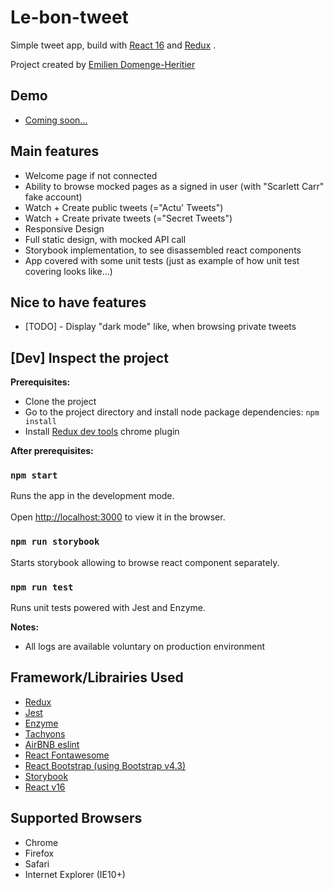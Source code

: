 
  
  
# Le-bon-tweet  
    
Simple tweet app, build with [React 16](https://reactjs.org/) and [Redux](https://github.com/reduxjs/redux) . 
  
Project created by [Emilien Domenge-Heritier](https://www.domenge.fr/)  
## Demo  
  
- [Coming soon...](https://www.domenge.fr/)   
   
  
## Main features  
  
 - Welcome page if not connected
 - Ability to browse mocked pages as a signed in user (with "Scarlett Carr" fake account)
 - Watch + Create public tweets (="Actu' Tweets")
 - Watch + Create private tweets (="Secret Tweets")
 - Responsive Design
 - Full static design, with mocked API call
 - Storybook implementation, to see disassembled react components
 - App covered with some unit tests (just as example of how unit test covering looks like...)
 
## Nice to have features  
  
 - [TODO] - Display "dark mode" like, when browsing private tweets
  
 
## [Dev] Inspect the project   
  
**Prerequisites:**  
 - Clone the project  
 - Go to the project directory and install node package dependencies: `npm install` 
 - Install [Redux dev tools](https://chrome.google.com/webstore/detail/redux-devtools/lmhkpmbekcpmknklioeibfkpmmfibljd?hl=en) chrome plugin
  
**After prerequisites:**  
  
### `npm start`  
  
Runs the app in the development mode.<br>  
Open [http://localhost:3000](http://localhost:3000) to view it in the browser.  
  
  
### `npm run storybook`  
  
Starts storybook allowing to browse react component separately. 

### `npm run test`   

Runs unit tests powered with Jest and Enzyme. 
  
  
**Notes:**  
- All logs are available voluntary on production environment

## Framework/Librairies Used  
  
 - [Redux](https://github.com/reduxjs/redux)  
 - [Jest](https://jestjs.io/)  
 - [Enzyme](https://github.com/airbnb/enzyme)  
 - [Tachyons](https://github.com/tachyons-css/tachyons/)  
 - [AirBNB eslint](https://www.npmjs.com/package/eslint-config-airbnb)  
 - [React Fontawesome](https://github.com/FortAwesome/react-fontawesome)  
 - [React Bootstrap (using Bootstrap v4.3)](https://react-bootstrap.github.io/)  
 - [Storybook](https://www.learnstorybook.com/)  
 - [React v16](https://github.com/facebook/create-react-app)  
  
## Supported Browsers  
  
 - Chrome  
 - Firefox  
 - Safari  
 - Internet Explorer (IE10+)  
